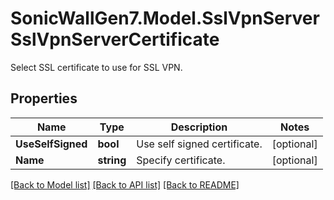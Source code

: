 # SonicWallGen7.Model.SslVpnServerSslVpnServerCertificate
Select SSL certificate to use for SSL VPN.

## Properties

Name | Type | Description | Notes
------------ | ------------- | ------------- | -------------
**UseSelfSigned** | **bool** | Use self signed certificate. | [optional] 
**Name** | **string** | Specify certificate. | [optional] 

[[Back to Model list]](../README.md#documentation-for-models) [[Back to API list]](../README.md#documentation-for-api-endpoints) [[Back to README]](../README.md)

